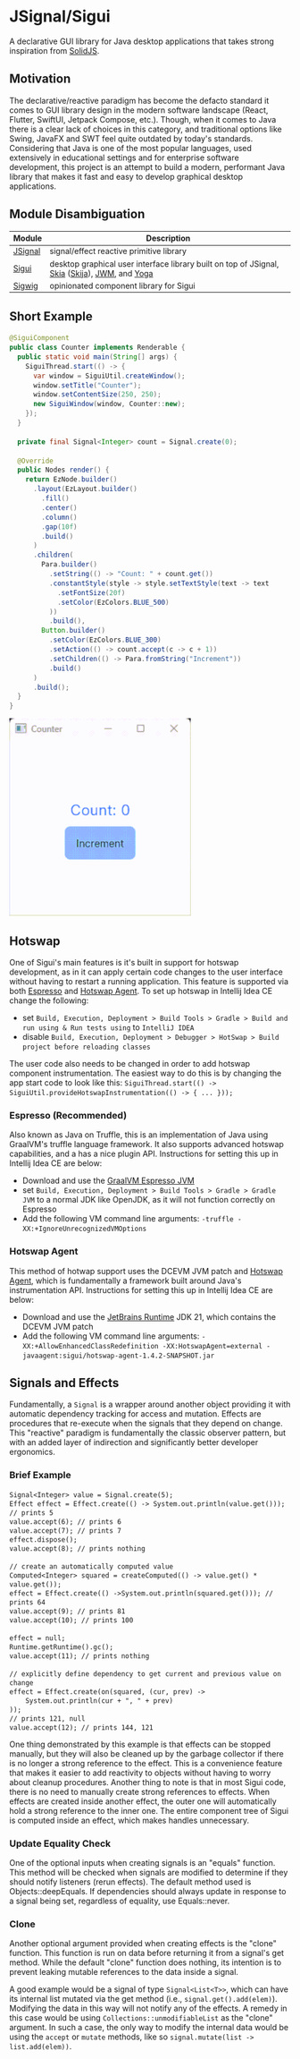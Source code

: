 # JSignal/Sigui

A declarative GUI library for Java desktop applications that takes strong inspiration
from [SolidJS](https://www.solidjs.com/).

## Motivation

The declarative/reactive paradigm has become the defacto standard it comes to GUI library design in the modern
software landscape (React, Flutter, SwiftUI, Jetpack Compose, etc.). Though, when it comes to Java there is a
clear lack of choices in this category, and traditional options like Swing, JavaFX and SWT feel quite outdated
by today's standards. Considering that Java is one of the most popular languages, used extensively in educational
settings and for enterprise software development, this project is an attempt to build a modern, performant Java
library that makes it fast and easy to develop graphical desktop applications.

## Module Disambiguation

| Module               | Description                                                                                                                                                                                                                |
|----------------------|----------------------------------------------------------------------------------------------------------------------------------------------------------------------------------------------------------------------------|
| [JSignal](./jsignal) | signal/effect reactive primitive library                                                                                                                                                                                   |
| [Sigui](./sigui)     | desktop graphical user interface library built on top of JSignal, [Skia](https://skia.org/) ([Skija](https://github.com/HumbleUI/Skija/)), [JWM](https://github.com/HumbleUI/JWM), and [Yoga](https://www.yogalayout.dev/) |
| [Sigwig](./sigwig)   | opinionated component library for Sigui                                                                                                                                                                                    |

## Short Example

```java
@SiguiComponent
public class Counter implements Renderable {
  public static void main(String[] args) {
    SiguiThread.start(() -> {
      var window = SiguiUtil.createWindow();
      window.setTitle("Counter");
      window.setContentSize(250, 250);
      new SiguiWindow(window, Counter::new);
    });
  }

  private final Signal<Integer> count = Signal.create(0);

  @Override
  public Nodes render() {
    return EzNode.builder()
      .layout(EzLayout.builder()
        .fill()
        .center()
        .column()
        .gap(10f)
        .build()
      )
      .children(
        Para.builder()
          .setString(() -> "Count: " + count.get())
          .constantStyle(style -> style.setTextStyle(text -> text
            .setFontSize(20f)
            .setColor(EzColors.BLUE_500)
          ))
          .build(),
        Button.builder()
          .setColor(EzColors.BLUE_300)
          .setAction(() -> count.accept(c -> c + 1))
          .setChildren(() -> Para.fromString("Increment"))
          .build()
      )
      .build();
  }
}
```

![Counter Example Screencapture](./resources/readme/counter.gif)

## Hotswap

One of Sigui's main features is it's built in support for hotswap development, as in it can apply certain code changes
to the user interface without having to restart a running application. This feature is supported
via both [Espresso](https://github.com/oracle/graal/tree/master/espresso)
and [Hotswap Agent](https://github.com/HotswapProjects/HotswapAgent). To set up hotswap in Intellij Idea CE change the
following:

- set `Build, Execution, Deployment > Build Tools > Gradle > Build and run using & Run tests using` to `IntelliJ IDEA`
- disable `Build, Execution, Deployment > Debugger > HotSwap > Build project before reloading classes`

The user code also needs to be changed in order to add hotswap component instrumentation. The easiest way to do this is
by changing the app start code to look like
this: `SiguiThread.start(() -> SiguiUtil.provideHotswapInstrumentation(() -> { ... }));`

### Espresso (Recommended)

Also known as Java on Truffle, this is an implementation of Java using GraalVM's truffle language framework. It also
supports advanced hotswap capabilities, and a has a nice plugin API. Instructions for setting this up in Intellij Idea
CE are below:

- Download and use
  the [GraalVM Espresso JVM](https://www.graalvm.org/jdk21/reference-manual/java-on-truffle/#getting-started)
- set `Build, Execution, Deployment > Build Tools > Gradle > Gradle JVM` to a normal JDK like OpenJDK, as it will not
  function correctly on Espresso
- Add the following VM command line arguments: `-truffle -XX:+IgnoreUnrecognizedVMOptions`

### Hotswap Agent

This method of hotwap support uses the DCEVM JVM patch
and [Hotswap Agent](https://github.com/HotswapProjects/HotswapAgent), which is fundamentally a framework built around
Java's instrumentation API. Instructions for setting this up in Intellij Idea CE are below:

- Download and use the [JetBrains Runtime](https://github.com/JetBrains/JetBrainsRuntime) JDK 21, which contains the
  DCEVM JVM patch
- Add the following VM command line
  arguments: `-XX:+AllowEnhancedClassRedefinition -XX:HotswapAgent=external -javaagent:sigui/hotswap-agent-1.4.2-SNAPSHOT.jar`

## Signals and Effects

Fundamentally, a `Signal` is a wrapper around another object providing it with automatic dependency tracking for access
and mutation. Effects are procedures that re-execute when the signals that they depend on change. This "reactive"
paradigm is fundamentally the classic observer pattern, but with an added layer of indirection and significantly better
developer ergonomics.

### Brief Example

```
Signal<Integer> value = Signal.create(5);
Effect effect = Effect.create(() -> System.out.println(value.get()));
// prints 5
value.accept(6); // prints 6
value.accept(7); // prints 7
effect.dispose();
value.accept(8); // prints nothing

// create an automatically computed value
Computed<Integer> squared = createComputed(() -> value.get() * value.get());
effect = Effect.create(() ->System.out.println(squared.get())); // prints 64
value.accept(9); // prints 81
value.accept(10); // prints 100

effect = null;
Runtime.getRuntime().gc();
value.accept(11); // prints nothing

// explicitly define dependency to get current and previous value on change
effect = Effect.create(on(squared, (cur, prev) -> 
    System.out.println(cur + ", " + prev)
));
// prints 121, null
value.accept(12); // prints 144, 121
```

One thing demonstrated by this example is that effects can be stopped manually, but they will also be cleaned up by the
garbage collector if there is no longer a strong reference to the effect. This is a convenience feature that makes it
easier to add reactivity to objects without having to worry about cleanup procedures. Another thing to note is that in
most Sigui code, there is no need to manually create strong references to effects. When effects are created inside
another effect, the outer one will automatically hold a strong reference to the inner one. The entire component tree of
Sigui is computed inside an effect, which makes handles unnecessary.

### Update Equality Check

One of the optional inputs when creating signals is an "equals" function. This method will be checked when signals are
modified to determine if they should notify listeners (rerun effects). The default method used is Objects::deepEquals.
If dependencies should always update in response to a signal being set, regardless of equality, use Equals::never.

### Clone

Another optional argument provided when creating effects is the "clone" function. This function is run on data before
returning it from a signal's get method. While the default "clone" function does nothing, its intention is to prevent
leaking mutable references to the data inside a signal.

A good example would be a signal of type `Signal<List<T>>`, which can have its internal list mutated via the get
method (i.e., `signal.get().add(elem)`). Modifying the data in this way will not notify any of the effects. A remedy in
this case would be using `Collections::unmodifiableList` as the "clone" argument. In such a case, the only way to modify
the internal data would be using the `accept` or `mutate` methods, like so `signal.mutate(list -> list.add(elem))`.
